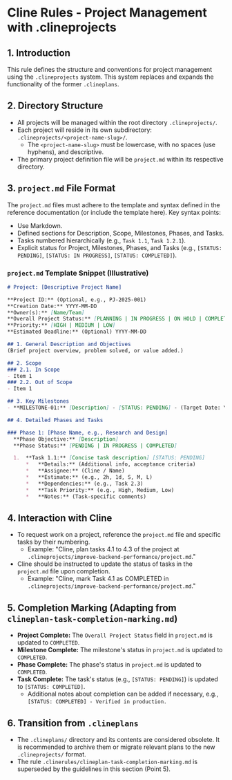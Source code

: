 # Cline Rules - Project Management with .clineprojects

## 1. Introduction
This rule defines the structure and conventions for project management using the `.clineprojects` system. This system replaces and expands the functionality of the former `.clineplans`.

## 2. Directory Structure
- All projects will be managed within the root directory `.clineprojects/`.
- Each project will reside in its own subdirectory: `.clineprojects/<project-name-slug>/`.
  - The `<project-name-slug>` must be lowercase, with no spaces (use hyphens), and descriptive.
- The primary project definition file will be `project.md` within its respective directory.

## 3. `project.md` File Format
The `project.md` files must adhere to the template and syntax defined in the reference documentation (or include the template here).
Key syntax points:
- Use Markdown.
- Defined sections for Description, Scope, Milestones, Phases, and Tasks.
- Tasks numbered hierarchically (e.g., `Task 1.1`, `Task 1.2.1`).
- Explicit status for Project, Milestones, Phases, and Tasks (e.g., `[STATUS: PENDING]`, `[STATUS: IN PROGRESS]`, `[STATUS: COMPLETED]`).

### `project.md` Template Snippet (Illustrative)
```markdown
# Project: [Descriptive Project Name]

**Project ID:** (Optional, e.g., PJ-2025-001)
**Creation Date:** YYYY-MM-DD
**Owner(s):** [Name/Team]
**Overall Project Status:** [PLANNING | IN PROGRESS | ON HOLD | COMPLETED | CANCELED]
**Priority:** [HIGH | MEDIUM | LOW]
**Estimated Deadline:** (Optional) YYYY-MM-DD

## 1. General Description and Objectives
(Brief project overview, problem solved, or value added.)

## 2. Scope
### 2.1. In Scope
- Item 1
### 2.2. Out of Scope
- Item 1

## 3. Key Milestones
- **MILESTONE-01:** [Description] - [STATUS: PENDING] - (Target Date: YYYY-MM-DD)

## 4. Detailed Phases and Tasks

### Phase 1: [Phase Name, e.g., Research and Design]
  **Phase Objective:** [Description]
  **Phase Status:** [PENDING | IN PROGRESS | COMPLETED]

  1.  **Task 1.1:** [Concise task description] [STATUS: PENDING]
      *   **Details:** (Additional info, acceptance criteria)
      *   **Assignee:** (Cline / Name)
      *   **Estimate:** (e.g., 2h, 1d, S, M, L)
      *   **Dependencies:** (e.g., Task 2.3)
      *   **Task Priority:** (e.g., High, Medium, Low)
      *   **Notes:** (Task-specific comments)
```

## 4. Interaction with Cline
- To request work on a project, reference the `project.md` file and specific tasks by their numbering.
  - Example: "Cline, plan tasks 4.1 to 4.3 of the project at `.clineprojects/improve-backend-performance/project.md`."
- Cline should be instructed to update the status of tasks in the `project.md` file upon completion.
  - Example: "Cline, mark Task 4.1 as COMPLETED in `.clineprojects/improve-backend-performance/project.md`."

## 5. Completion Marking (Adapting from `clineplan-task-completion-marking.md`)
- **Project Complete:** The `Overall Project Status` field in `project.md` is updated to `COMPLETED`.
- **Milestone Complete:** The milestone's status in `project.md` is updated to `COMPLETED`.
- **Phase Complete:** The phase's status in `project.md` is updated to `COMPLETED`.
- **Task Complete:** The task's status (e.g., `[STATUS: PENDING]`) is updated to `[STATUS: COMPLETED]`.
  - Additional notes about completion can be added if necessary, e.g., `[STATUS: COMPLETED] - Verified in production.`

## 6. Transition from `.clineplans`
- The `.clineplans/` directory and its contents are considered obsolete. It is recommended to archive them or migrate relevant plans to the new `.clineprojects/` format.
- The rule `.clinerules/clineplan-task-completion-marking.md` is superseded by the guidelines in this section (Point 5).
